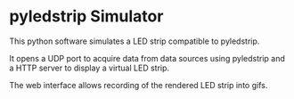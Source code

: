# pyledstrip Simulator
This python software simulates a LED strip compatible to pyledstrip.

It opens a UDP port to acquire data from data sources using pyledstrip and a HTTP server to display a virtual LED strip.

The web interface allows recording of the rendered LED strip into gifs.